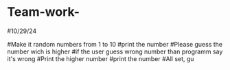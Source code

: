 # Team-work-
#10/29/24

#Make it random numbers from 1 to 10 
#print the number 
#Please guess the number wich is higher
#if the user guess wrong number than programm say it's wrong 
#Print the  higher number 
#print the number 
#All set, gu
   

